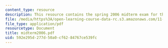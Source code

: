 ```yaml
---
content_type: resource
description: This resource contains the spring 2006 midterm exam for the course.
file: /media/https%3A/open-learning-course-data-rc.s3.amazonaws.com/11-126j-economics-of-education-spring-2007/592e295d277d50a0cf6284767ce539fc_midterm2006.pdf
file_type: application/pdf
resourcetype: Document
title: midterm2006.pdf
uid: 592e295d-277d-50a0-cf62-84767ce539fc
---
```


